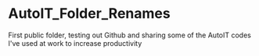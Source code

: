 # AutoIT_Folder_Renames
First public folder, testing out Github and sharing some of the AutoIT codes I've used at work to increase productivity
